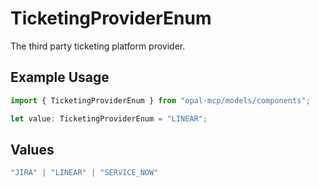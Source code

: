 # TicketingProviderEnum

The third party ticketing platform provider.

## Example Usage

```typescript
import { TicketingProviderEnum } from "opal-mcp/models/components";

let value: TicketingProviderEnum = "LINEAR";
```

## Values

```typescript
"JIRA" | "LINEAR" | "SERVICE_NOW"
```